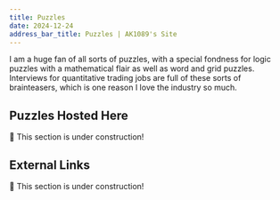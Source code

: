 ```yaml
---
title: Puzzles
date: 2024-12-24
address_bar_title: Puzzles | AK1089's Site
---
```


I am a huge fan of all sorts of puzzles, with a special fondness for logic puzzles with a mathematical flair as well as word and grid puzzles. Interviews for quantitative trading jobs are full of these sorts of brainteasers, which is one reason I love the industry so much.

## Puzzles Hosted Here

🚧 This section is under construction!

## External Links

🚧 This section is under construction!
